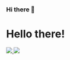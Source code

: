 ### Hi there 👋

<!--
**Hyudz/Hyudz** is a ✨ _special_ ✨ repository because its `README.md` (this file) appears on your GitHub profile.


Here are some ideas to get you started:

- 🔭 I’m currently working on Ropersors. A rock paper scissors game with added elements such as Fire, Water, and Nature
- 🌱 I’m currently learning ... Kotlin /HTML, CSS, JS
- 👯 I’m looking to collaborate on ... someone who is commited like me
- 📫 How to reach me: ...
- 😄 Pronouns: ...
- ⚡ Fun fact: ...
-->

<h1 style="align-self: center"> Hello there!</h1>
<div id="social_accounts">
  <a href="https://www.linkedin.com/in/fraion-hyudz-esguerra-914645125/">
      <img src="https://img.shields.io/badge/LinkedIn-blue?style=flat-square&logo=linkedin&logoColor=white">
  </a>

  <a href="https://www.facebook.com/hyudz.esguerra.1">
      <img src="https://img.shields.io/badge/Facebook-blue?style=flat-square&logo=facebook&logoColor=white">
  </a
</div>
